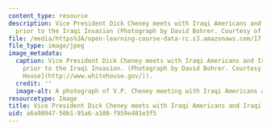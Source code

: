 ```yaml
---
content_type: resource
description: Vice President Dick Cheney meets with Iraqi Americans and Iraqi Expatriates
  prior to the Iraqi Invasion (Photograph by David Bohrer. Courtesy of the White House).
file: /media/https%3A/open-learning-course-data-rc.s3.amazonaws.com/17-432-causes-of-war-theory-and-method-fall-2003/a6a9094750b195a6a100f959e481e3f5_17-432f03.jpg
file_type: image/jpeg
image_metadata:
  caption: Vice President Dick Cheney meets with Iraqi Americans and Iraqi Expatriates
    prior to the Iraqi Invasion. (Photograph by David Bohrer. Courtesy of the [White
    House](http://www.whitehouse.gov/)).
  credit: ''
  image-alt: A photograph of V.P. Cheney meeting with Iraqi Americans and Iraqi Expatriates.
resourcetype: Image
title: Vice President Dick Cheney meets with Iraqi Americans and Iraqi Expatriates
uid: a6a90947-50b1-95a6-a100-f959e481e3f5
---
```

